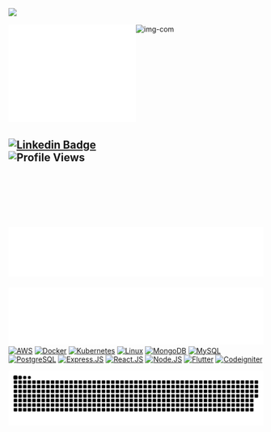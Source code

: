 ![](https://github.com/halfrost/halfrost/blob/master/icons/header_1.png) 

<div>
<img width="50%" src="https://github.com/nasamarca/nasamarca/blob/main/github-metrics.svg" alt='metric'>
<img width="50%" height="400" src="https://media4.giphy.com/media/grlkPWm6vpdRqZqMQV/giphy.gif?cid=ecf05e47xi76d8sv4xj4a1okkck5854818zvx0559vshmyoe&rid=giphy.gif&ct=g" alt='img-com' align=right>
</div>

[![Linkedin Badge](https://img.shields.io/badge/-LinkedIn-blue?style=flat-square&logo=Linkedin&logoColor=white&link=https://www.linkedin.com/in/jasonalhilal/)](https://www.linkedin.com/in/nadiatussalam)
![Profile Views](https://komarev.com/ghpvc/?username=nasamarca)
![Contribution](https://github.com/nasamarca/nasamarca/blob/main/metrics.plugin.achievements.compact.svg)
---
![Metrics](https://github.com/nasamarca/nasamarca/blob/main/metrics.plugin.languages.indepth.svg)
[![AWS](https://img.shields.io/badge/-AWS-000?&logo=Amazon-AWS&logoColor=F90)](https://aws.amazon.com)
[![Docker](https://img.shields.io/badge/-Docker-000?&logo=Docker)](https://www.docker.com)
[![Kubernetes](https://img.shields.io/badge/-Kubernetes-000?&logo=Kubernetes)](https://www.kubernetes.io)
[![Linux](https://img.shields.io/badge/-Linux-000?&logo=Linux)](https://www.linux.org)
[![MongoDB](https://img.shields.io/badge/-MongoDB-000?&logo=MongoDB)](https://www.mongodb.com)
[![MySQL](https://img.shields.io/badge/-MySQL-000?&logo=MySQL)](https://www.mysql.com)
[![PostgreSQL](https://img.shields.io/badge/-PostgreSQL-000?&logo=postgresql)](https://www.PostgreSQL.com)
[![Express.JS](https://img.shields.io/badge/-Express.JS-000?&logo=Express&logoColor=4FC08D)](https://www.expressjs.com)
[![React.JS](https://img.shields.io/badge/-React.JS-000?&logo=React)](https://www.reactjs.org)
[![Node.JS](https://img.shields.io/badge/-Node.JS-000?&logo=node.js)](https://www.nodejs.org)
[![Flutter](https://img.shields.io/badge/-Flutter-000?&logo=flutter)](https://www.flutter.dev)
[![Codeigniter](https://img.shields.io/badge/-Codeigniter-000?&logo=codeigniter)](https://codeigniter.com/)
<div align="center">
  <img src="https://github.com/nasamarca/nasamarca/blob/output/github-contribution-grid-snake.svg" alt='img-py'>
</div>
